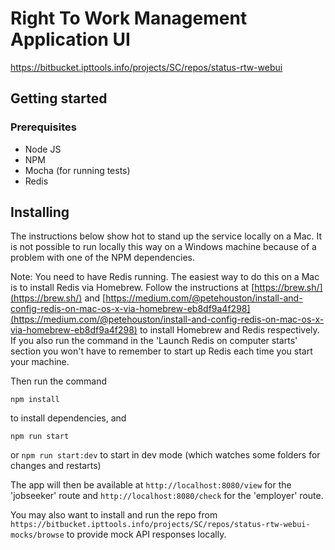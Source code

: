 # Right To Work Management Application UI

https://bitbucket.ipttools.info/projects/SC/repos/status-rtw-webui

## Getting started
### Prerequisites
- Node JS
- NPM
- Mocha (for running tests)
- Redis

## Installing

The instructions below show hot to stand up the service locally on a Mac. It is not possible to run locally this way on a Windows machine because of a problem with one of the NPM dependencies.

Note: You need to have Redis running. The easiest way to do this on a Mac is to install Redis via Homebrew. Follow the instructions at [https://brew.sh/](https://brew.sh/) and 
[https://medium.com/@petehouston/install-and-config-redis-on-mac-os-x-via-homebrew-eb8df9a4f298](https://medium.com/@petehouston/install-and-config-redis-on-mac-os-x-via-homebrew-eb8df9a4f298) to install Homebrew and Redis respectively. If you also run the command in the 'Launch Redis on computer starts' section you won't have to remember to start up Redis each time you start your machine.

Then run the command

`npm install`

to install dependencies, and

`npm run start`

or `npm run start:dev` to start in dev mode (which watches some folders for changes and restarts)

The app will then be available at `http://localhost:8080/view` for the 'jobseeker' route and `http://localhost:8080/check` for the 'employer' route.

You may also want to install and run the repo from `https://bitbucket.ipttools.info/projects/SC/repos/status-rtw-webui-mocks/browse` to provide mock API responses locally. 

